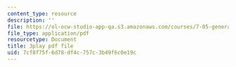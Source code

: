 ```yaml
---
content_type: resource
description: ''
file: https://ol-ocw-studio-app-qa.s3.amazonaws.com/courses/7-05-general-biochemistry-spring-2020/7cf8f75f6d78df4c757c3b49f6c0e19c_2Q1GUhhc9is.pdf
file_type: application/pdf
resourcetype: Document
title: 3play pdf file
uid: 7cf8f75f-6d78-df4c-757c-3b49f6c0e19c
---
```

